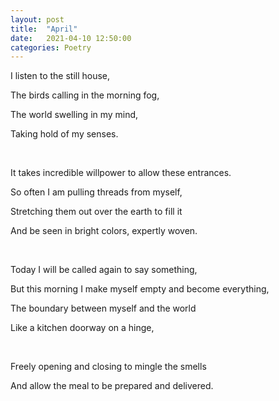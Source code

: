 ```yaml
---
layout: post
title:  "April"
date:   2021-04-10 12:50:00
categories: Poetry
---
```


I listen to the still house,

The birds calling in the morning fog,

The world swelling in my mind,

Taking hold of my senses.

&nbsp;

It takes incredible willpower to allow these entrances.

So often I am pulling threads from myself,

Stretching them out over the earth to fill it

And be seen in bright colors, expertly woven.

&nbsp;

Today I will be called again to say something,

But this morning I make myself empty and become everything,

The boundary between myself and the world

Like a kitchen doorway on a hinge,

&nbsp;


Freely opening and closing to mingle the smells

And allow the meal to be prepared and delivered.
